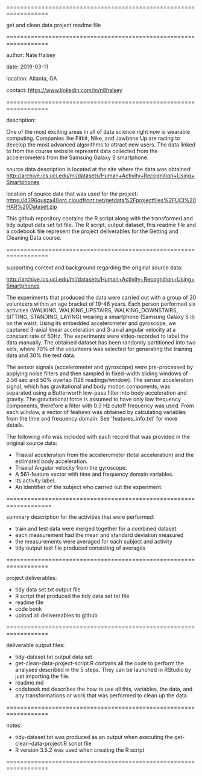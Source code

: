 ==================================================================

get and clean data project readme file

==================================================================

author: Nate Halsey

date: 2019-03-11

location: Atlanta, GA

contact: https://www.linkedin.com/in/n8halsey

==================================================================

description:

One of the most exciting areas in all of data science right now is wearable computing. Companies like Fitbit, Nike, and Jawbone Up
are racing to develop the most advanced algorithms to attract new users. The data linked to from the course website represent data
collected from the accelerometers from the Samsung Galaxy S smartphone.

source data description is located at the site where the data was obtained:
http://archive.ics.uci.edu/ml/datasets/Human+Activity+Recognition+Using+Smartphones

location of source data that was used for the project:
https://d396qusza40orc.cloudfront.net/getdata%2Fprojectfiles%2FUCI%20HAR%20Dataset.zip

This github repository contains the R script along with the transformed and tidy output data set txt file.
The R script, output dataset, this readme file and a codebook file represent the project deliverables for the
Getting and Cleaning Data course.

==================================================================

supporting context and background regarding the original source data:

http://archive.ics.uci.edu/ml/datasets/Human+Activity+Recognition+Using+Smartphones

The experiments that produced the data were carried out with a group of 30 volunteers within an age bracket of 19-48 years.
Each person performed six activities (WALKING, WALKING_UPSTAIRS, WALKING_DOWNSTAIRS, SITTING, STANDING, LAYING)
wearing a smartphone (Samsung Galaxy S II) on the waist. Using its embedded accelerometer and gyroscope,
we captured 3-axial linear acceleration and 3-axial angular velocity at a constant rate of 50Hz. The experiments
were video-recorded to label the data manually. The obtained dataset has been randomly partitioned
into two sets, where 70% of the volunteers was selected for generating the training data and 30% the test data.

The sensor signals (accelerometer and gyroscope) were pre-processed by applying noise filters and then sampled in
fixed-width sliding windows of 2.56 sec and 50% overlap (128 readings/window). The sensor acceleration signal, which
has gravitational and body motion components, was separated using a Butterworth low-pass filter into body acceleration
and gravity. The gravitational force is assumed to have only low frequency components, therefore a filter with 0.3 Hz
cutoff frequency was used. From each window, a vector of features was obtained by calculating variables from the time
and frequency domain. See 'features_info.txt' for more details.

The following info was included with each record that was provided in the original source data:
- Triaxial acceleration from the accelerometer (total acceleration) and the estimated body acceleration.
- Triaxial Angular velocity from the gyroscope.
- A 561-feature vector with time and frequency domain variables.
- Its activity label.
- An identifier of the subject who carried out the experiment.

===================================================================

summary description for the activities that were performed:

- train and test data were merged together for a combined dataset
- each measurement had the mean and standard deviation measured
- the measurements were averaged for each subject and activity
- tidy output text file produced consisting of averages

==================================================================

project deliverables:

- tidy data set txt output file
- R script that produced the tidy data set txt file
- readme file
- code book
- upload all delivereables to github

==================================================================

deliverable output files:

- tidy-dataset.txt output data set
- get-clean-data-project-script.R contains all the code to perform the analyses described in the 5 steps. They can be launched in RStudio by just importing the file.
- readme.md
- codebook.md describes the how to use all this, variables, the data, and any transformations or work that was performed to clean up the data.

==================================================================

notes:

- tidy-dataset.txt was produced as an output when executing the get-clean-data-project.R script file
- R version 3.5.2 was used when creating the R script

==================================================================